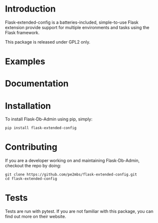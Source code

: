 # Introduction
Flask-extended-config is a batteries-included, simple-to-use Flask extension provide support for multiple environments
and tasks using the Flask framework.

This package is released under GPL2 only.

# Examples



# Documentation

# Installation
To install Flask-Db-Admin using pip, simply:

    pip install flask-extended-config


# Contributing
If you are a developer working on and maintaining Flask-Db-Admin, checkout the repo by doing:

    git clone https://github.com/pe2mbs/flask-extended-config.git
    cd flask-extended-config

# Tests
Tests are run with pytest. If you are not familiar with this package, you can find out more 
on their website.
